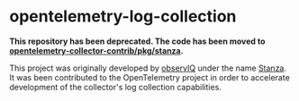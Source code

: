 # opentelemetry-log-collection

**This repository has been deprecated. The code has been moved to [opentelemetry-collector-contrib/pkg/stanza](https://github.com/open-telemetry/opentelemetry-collector-contrib/tree/main/pkg/stanza).**

This project was originally developed by [observIQ](https://observiq.com/) under the name [Stanza](https://github.com/observIQ/stanza). It was been contributed to the OpenTelemetry project in order to accelerate development of the collector's log collection capabilities.

